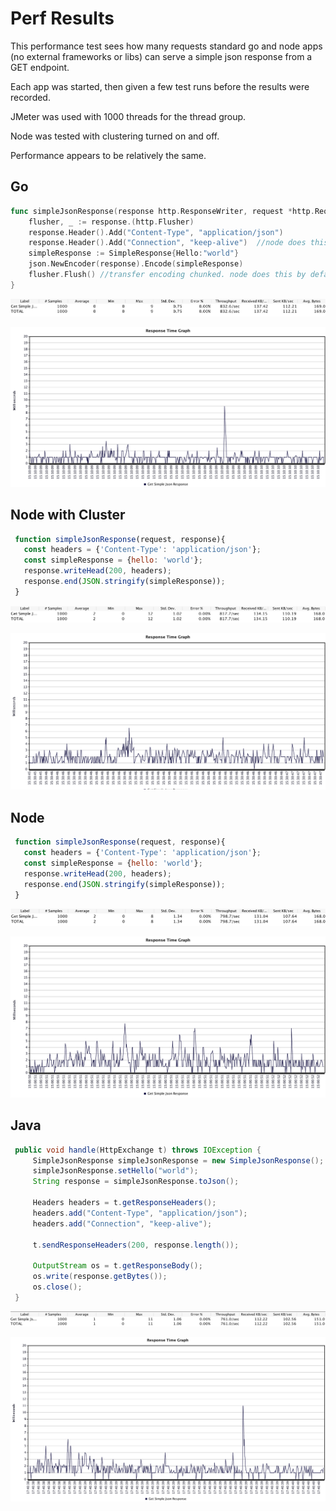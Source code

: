 # Perf Results
This performance test sees how many requests standard go and node apps (no external frameworks or libs) can serve a simple json response from a GET endpoint.

Each app was started, then given a few test runs before the results were recorded.

JMeter was used with 1000 threads for the thread group.

Node was tested with clustering turned on and off.

Performance appears to be relatively the same.

## Go
```go
func simpleJsonResponse(response http.ResponseWriter, request *http.Request) {
	flusher, _ := response.(http.Flusher)
	response.Header().Add("Content-Type", "application/json")
	response.Header().Add("Connection", "keep-alive")  //node does this by default
	simpleResponse := SimpleResponse{Hello:"world"}
	json.NewEncoder(response).Encode(simpleResponse)
	flusher.Flush() //transfer encoding chunked. node does this by default
}
```
![Summary](go-summary.png)

![Response](go-response-times.png)

## Node with Cluster
```js
 function simpleJsonResponse(request, response){
   const headers = {'Content-Type': 'application/json'};
   const simpleResponse = {hello: 'world'};
   response.writeHead(200, headers);
   response.end(JSON.stringify(simpleResponse));
 }
```
![Summary](nodecluster-summary.png)

![Response](nodecluster-response-times.png)

## Node
```js
 function simpleJsonResponse(request, response){
   const headers = {'Content-Type': 'application/json'};
   const simpleResponse = {hello: 'world'};
   response.writeHead(200, headers);
   response.end(JSON.stringify(simpleResponse));
 }
```
![Summary](node-summary.png)

![Response](node-response-times.png)

## Java
```java
 public void handle(HttpExchange t) throws IOException {
     SimpleJsonResponse simpleJsonResponse = new SimpleJsonResponse();
     simpleJsonResponse.setHello("world");
     String response = simpleJsonResponse.toJson();

     Headers headers = t.getResponseHeaders();
     headers.add("Content-Type", "application/json");
     headers.add("Connection", "keep-alive");

     t.sendResponseHeaders(200, response.length());

     OutputStream os = t.getResponseBody();
     os.write(response.getBytes());
     os.close();
 }
```
![Summary](java-summary.png)

![Response](java-response-times.png)

